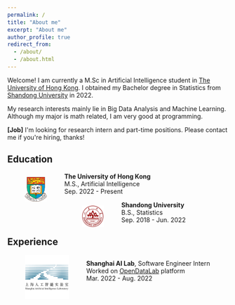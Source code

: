 ```yaml
---
permalink: /
title: "About me"
excerpt: "About me"
author_profile: true
redirect_from: 
  - /about/
  - /about.html
---
```


Welcome! I am currently a M.Sc in Artificial Intelligence student in [The University of Hong Kong](https://www.hku.hk/). I obtained my Bachelor degree in Statistics from [Shandong University](https://en.sdu.edu.cn/) in 2022.

My research interests mainly lie in Big Data Analysis and Machine Learning. Although my major is math related, I am very good at programming.

**[Job]** I'm looking for research intern and part-time positions. Please contact me if you're hiring, thanks!

## Education

<div>
  <img src="/images/logo2.jpg" style="float:left;margin-top:10px;" width="50" alt="markdown" hspace="40px">
  <p>
    <b>The University of Hong Kong</b><br/>
    M.S., Artificial Intelligence<br/>
    Sep. 2022 - Present<br/>
  </p>
</div>

<div>
  <img src="/images/logo3.png" style="float:left;margin-top:10px;" width="50" alt="markdown" hspace="40px">
  <p>
    <b>Shandong University</b><br/>
    B.S., Statistics<br/>
    Sep. 2018 - Jun. 2022<br/>
  </p>
</div>

## Experience

<div>
  <img src="/images/logo1.jpg" style="float:left;" width="100" alt="markdown" hspace="40px">
  <p style="float:left;margin-top:10px;">
    <b>Shanghai AI Lab</b>, Software Engineer Intern<br/>
    Worked on <a href="https://opendatalab.com/home">OpenDataLab</a> platform<br/>
    Mar. 2022 - Aug. 2022<br/>
  </p>
</div>
